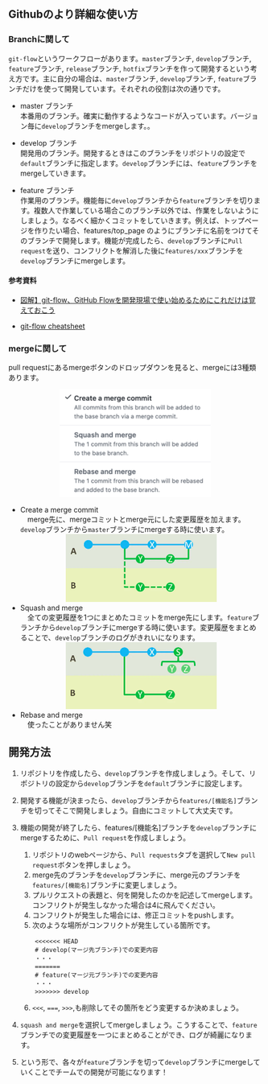 ## Githubのより詳細な使い方
### Branchに関して
`git-flow`というワークフローがあります。`master`ブランチ, `develop`ブランチ, `feature`ブランチ, `release`ブランチ, `hotfix`ブランチを作って開発するという考え方です。主に自分の場合は、`master`ブランチ, `develop`ブランチ, `feature`ブランチだけを使って開発しています。それぞれの役割は次の通りです。

* master ブランチ<br/>
    本番用のブランチ。確実に動作するようなコードが入っています。バージョン毎に`develop`ブランチをmergeします。。

* develop ブランチ<br/>
    開発用のブランチ。開発するときはこのブランチをリポジトリの設定で`default`ブランチに指定します。`develop`ブランチには、`feature`ブランチをmergeしていきます。

* feature ブランチ<br/>
    作業用のブランチ。機能毎に`develop`ブランチから`feature`ブランチを切ります。複数人で作業している場合このブランチ以外では、作業をしないようにしましょう。なるべく細かくコミットをしていきます。例えば、トップページを作りたい場合、features/top_page のようにブランチに名前をつけてそのブランチで開発します。機能が完成したら、`develop`ブランチに`Pull request`を送り、コンフリクトを解消した後に`features/xxx`ブランチを`develop`ブランチにmergeします。

#### 参考資料
* [図解】git-flow、GitHub Flowを開発現場で使い始めるためにこれだけは覚えておこう](https://www.atmarkit.co.jp/ait/articles/1708/01/news015.html)

* [git-flow cheatsheet](http://danielkummer.github.io/git-flow-cheatsheet/index.ja_JP.html)


### mergeに関して
   pull requestにあるmergeボタンのドロップダウンを見ると、mergeには3種類あります。
    <div align="center">
    <img src="img/2021-07-01-16-01-41.png" width="300px" marginLeft="100px">
    </div>
* Create a merge commit<br/>
　merge先に、mergeコミットとmerge元にした変更履歴を加えます。 `develop`ブランチから`master`ブランチにmergeする時に使います。
    <div align="center">
    <img src="img/2021-07-01-15-54-59.png" width="300px">
    </div>
* Squash and merge<br/>
　全ての変更履歴を1つにまとめたコミットをmerge先にします。`feature`ブランチから`develop`ブランチにmergeする時に使います。変更履歴をまとめることで、`develop`ブランチのログがきれいになります。
    <div align="center">
    <img src="img/2021-07-01-16-05-25.png" width="300px">
    </div>
* Rebase and merge<br/>
　使ったことがありません笑

## 開発方法
1. リポジトリを作成したら、`develop`ブランチを作成しましょう。そして、リポジトリの設定から`develop`ブランチを`default`ブランチに設定します。
2. 開発する機能が決まったら、`develop`ブランチから`features/[機能名]`ブランチを切ってそこで開発しましょう。自由にコミットして大丈夫です。
3. 機能の開発が終了したら、features/[機能名]ブランチを`develop`ブランチにmergeするために、`Pull request`を作成しましょう。
    1. リポジトリのwebページから、`Pull requests`タブを選択して`New pull request`ボタンを押しましょう。
    2. merge先のブランチを`develop`ブランチに、merge元のブランチを`features/[機能名]`ブランチに変更しましょう。
    3. プルリクエストの表題と、何を開発したのかを記述してmergeします。コンフリクトが発生しなかった場合は4に飛んでください。
    4. コンフリクトが発生した場合には、修正コミットをpushします。
    5. 次のような場所がコンフリクトが発生している箇所です。

    ```
        <<<<<<< HEAD
        # develop(マージ先ブランチ)での変更内容
        ・・・
        =======
        # feature(マージ元ブランチ)での変更内容
        ・・・
        >>>>>>> develop
    ```

    6. `<<<`, `===`, `>>>`,も削除してその箇所をどう変更するか決めましょう。
4. `squash and merge`を選択してmergeしましょう。こうすることで、`feature`ブランチでの変更履歴を一つにまとめることができ、ログが綺麗になります。
5. という形で、各々が`feature`ブランチを切って`develop`ブランチにmergeしていくことでチームでの開発が可能になります！
